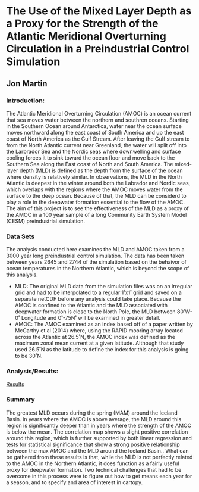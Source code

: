 # The Use of the Mixed Layer Depth as a Proxy for the Strength of the Atlantic Meridional Overturning Circulation in a Preindustrial Control Simulation

## Jon Martin  


### Introduction:
The Atlantic Meridional Overturning Circulation (AMOC) is an ocean current that sea moves water between the northern and southren oceans. Starting in the Southern Ocean around Antarctica, water near the ocean surface moves northward along the east coast of South America and up the east coast of North America as the Gulf Stream. After leaving the Gulf stream to from the North Atlantic current near Greenland, the water will split off into the Larbrador Sea and the Nordic seas where downwelling and surface cooling forces it to sink toward the ocean floor and move back to the Southern Sea along the East coast of North and South America. The mixed-layer depth (MLD) is defined as the depth from the surface of the ocean where density is relatively similar. In observations, the MLD in the North Atlantic is deepest in the winter around both the Labrador and Nordic seas, which overlaps with the regions where the AMOC moves water from the surface to the deep ocean. Because of that, the MLD can be considerd to play a role in the deepwater formation essential to the flow of the AMOC. The aim of this project is to see the effectiveness of the MLD as a proxy of the AMOC in a 100 year sample of a long Community Earth System Model (CESM) preindustrial simulation.


### Data Sets

The analysis conducted here examines the MLD and AMOC taken from a 3000 year long preindustrial control simulation. The data has been taken between years 2645 and 2744 of the simulation based on the behaivor of ocean temperatures in the Northern Atlantic, which is beyond the scope of this analysis.   
- MLD: The original MLD data from the simulation files was on an irregular grid and had to be interpolated to a regular 1˚x1˚ grid and saved on a separate netCDF before any analysis could take place. Because the AMOC is confined to the Atlantic and the MLD associated with deepwater formation is close to the North Pole, the MLD between 80˚W-0˚ Longitude and 0˚-75N˚ will be examined in greater detail.
- AMOC: The AMOC examined as an index based off of a paper written by McCarthy et al (2014) where, using the RAPID mooring array located across the Atlantic at 26.5˚N, the AMOC index was defined as the maximum zonal mean current at a given latitude. Although that study used 26.5˚N as the latitude to define the index for this analysis is going to be 30˚N.


### Analysis/Results: 
[Results](https://github.com/jmar91/CLIM680/blob/master/Project.ipynb)

### Summary

The greatest MLD occurs during the spring (MAM) around the Iceland Basin. In years where the AMOC is above average, the MLD around this region is significantly deeper than in years where the strength of the AMOC is below the mean. The correlation map shows a slight positive correlation around this region, which is further supported by both linear regression and tests for statistical significance that show a strong positive relationship between the max AMOC and the MLD around the Iceland Basin.. What can be gathered from these results is that, while the MLD is not perfectly related to the AMOC in the Northern Atlantic, it does function as a fairly useful proxy for deepwater formation. Two technical challenges that had to be overcome in this process were to figure out how to get means each year for a season, and to specify and area of interest in cartopy.
